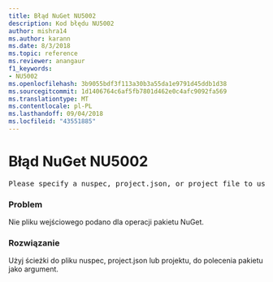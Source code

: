 ```yaml
---
title: Błąd NuGet NU5002
description: Kod błędu NU5002
author: mishra14
ms.author: karann
ms.date: 8/3/2018
ms.topic: reference
ms.reviewer: anangaur
f1_keywords:
- NU5002
ms.openlocfilehash: 3b9055bdf3f113a30b3a55da1e9791d45ddb1d38
ms.sourcegitcommit: 1d1406764c6af5fb7801d462e0c4afc9092fa569
ms.translationtype: MT
ms.contentlocale: pl-PL
ms.lasthandoff: 09/04/2018
ms.locfileid: "43551885"
---
```

# <a name="nuget-error-nu5002"></a>Błąd NuGet NU5002
<pre>Please specify a nuspec, project.json, or project file to use.</pre>

### <a name="issue"></a>Problem

Nie pliku wejściowego podano dla operacji pakietu NuGet.


### <a name="solution"></a>Rozwiązanie

Użyj ścieżki do pliku nuspec, project.json lub projektu, do polecenia pakietu jako argument.

